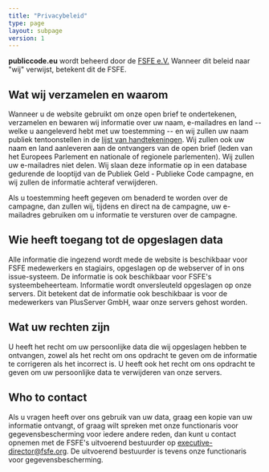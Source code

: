 ```yaml
---
title: "Privacybeleid"
type: page
layout: subpage
version: 1
---
```


**publiccode.eu** wordt beheerd door de
[FSFE e.V.](https://fsfe.org/about/legal/imprint.html)
Wanneer dit beleid naar "wij" verwijst, betekent dit de FSFE.

## Wat wij verzamelen en waarom

Wanneer u de website gebruikt om onze open brief te ondertekenen, verzamelen en
bewaren wij informatie over uw naam, e-mailadres en land -- welke u aangeleverd
hebt met uw toestemming -- en wij zullen uw naam publiek tentoonstellen in de
[lijst van handtekeningen](/openletter/all-signatures). Wij zullen ook uw naam
en land aanleveren aan de ontvangers van de open brief (leden van het Europees
Parlement en nationale of regionele parlementen). Wij zullen uw e-mailadres niet
delen. Wij slaan deze informatie op in een database gedurende de looptijd van de
Publiek Geld - Publieke Code campagne, en wij zullen de informatie achteraf
verwijderen.

Als u toestemming heeft gegeven om benaderd te worden over de campagne, dan
zullen wij, tijdens en direct na de campagne, uw e-mailadres gebruiken om u
informatie te versturen over de campagne.

## Wie heeft toegang tot de opgeslagen data

Alle informatie die ingezend wordt mede de website is beschikbaar voor FSFE
medewerkers en stagiairs, opgeslagen op de webserver of in ons issue-systeem.
De informatie is ook beschikbaar voor FSFE's systeembeheerteam.  Informatie
wordt onversleuteld opgeslagen op onze servers.  Dit betekent dat de informatie
ook beschikbaar is voor de medewerkers van PlusServer GmbH, waar onze servers
gehost worden.


## Wat uw rechten zijn

U heeft het recht om uw persoonlijke data die wij opgeslagen hebben te
ontvangen, zowel als het recht om ons opdracht te geven om de informatie te
corrigeren als het incorrect is. U heeft ook het recht om ons opdracht te geven
om uw persoonlijke data te verwijderen van onze servers.

## Who to contact

Als u vragen heeft over ons gebruik van uw data, graag een kopie van uw
informatie ontvangt, of graag wilt spreken met onze functionaris voor
gegevensbescherming voor iedere andere reden, dan kunt u contact opnemen met de
FSFE's uitvoerend bestuurder op
[executive-director@fsfe.org](mailto:executive-director@fsfe.org). De uitvoerend
bestuurder is tevens onze functionaris voor gegevensbescherming.
